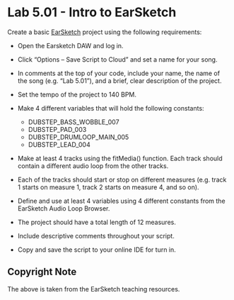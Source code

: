 # Lab 5.01 - Intro to EarSketch

Create a basic [EarSketch] project using the following requirements:

* Open the Earsketch DAW and log in.
* Click “Options – Save Script to Cloud” and set a name for your song.
* In comments at the top of your code, include your name, the name of the song (e.g. “Lab 5.01”), and a brief, clear description of the project.
* Set the tempo of the project to 140 BPM.
* Make 4 different variables that will hold the following constants:

  * DUBSTEP_BASS_WOBBLE_007
  * DUBSTEP_PAD_003
  * DUBSTEP_DRUMLOOP_MAIN_005
  * DUBSTEP_LEAD_004

* Make at least 4 tracks using the fitMedia() function. Each track should contain a different audio loop from the other tracks.
* Each of the tracks should start or stop on different measures (e.g. track 1 starts on measure 1, track 2 starts on measure 4, and so on).
* Define and use at least 4 variables using 4 different constants from the EarSketch Audio Loop Browser.
* The project should have a total length of 12 measures.
* Include descriptive comments throughout your script.
* Copy and save the script to your online IDE for turn in.

## Copyright Note

The above is taken from the EarSketch teaching resources.

[EarSketch]: http://earsketch.gatech.edu/earsketch2/
